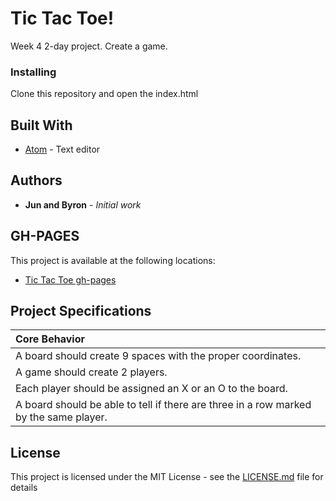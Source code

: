 # Tic Tac Toe!

Week 4 2-day project. Create a game.


### Installing

Clone this repository and open the index.html


## Built With

* [Atom](https://atom.io/) - Text editor


## Authors

* **Jun and Byron** - *Initial work*

## GH-PAGES
This project is available at the following locations:
* [Tic Tac Toe gh-pages](https://thebyronc.github.io/beepboop/)



## Project Specifications

| Core Behavior |
| :---     |
| A board should create 9 spaces with the proper coordinates. |
| A game should create 2 players. |
| Each player should be assigned an X or an O to the board. |
| A board should be able to tell if there are three in a row marked by the same player. |



## License

This project is licensed under the MIT License - see the [LICENSE.md](LICENSE.md) file for details
